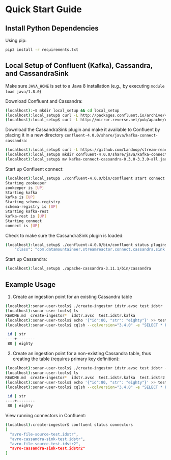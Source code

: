 # Quick Start Guide

## Install Python Dependencies

Using pip:

```bash
pip3 install -r requirements.txt
```

## Local Setup of Confluent (Kafka), Cassandra, and CassandraSink

Make sure `JAVA_HOME` is set to a Java 8 installation (e.g., by executing `module load java/1.8.0`)

Download Confluent and Cassandra:

```bash
(localhost):~$ mkdir local_setup && cd local_setup
(localhost):local_setup$ curl -L http://packages.confluent.io/archive/4.0/confluent-oss-4.0.0-2.11.tar.gz | tar xz
(localhost):local_setup$ curl -L http://mirror.reverse.net/pub/apache/cassandra/3.11.1/apache-cassandra-3.11.1-bin.tar.gz | tar xz
```

Download the CassandraSink plugin and make it available to Confluent by placing it in a new directory `confluent-4.0.0/share/java/kafka-connect-cassandra`:

```bash
(localhost):local_setup$ curl -L https://github.com/Landoop/stream-reactor/releases/download/0.3.0/kafka-connect-cassandra-0.3.0-3.3.0-all.tar.gz | tar xz
(localhost):local_setup$ mkdir confluent-4.0.0/share/java/kafka-connect-cassandra
(localhost):local_setup$ mv kafka-connect-cassandra-0.3.0-3.3.0-all.jar confluent-4.0.0/share/java/kafka-connect-cassandra
```

Start up Confluent connect:

```bash
(localhost):local_setup$ ./confluent-4.0.0/bin/confluent start connect
Starting zookeeper
zookeeper is [UP]
Starting kafka
kafka is [UP]
Starting schema-registry
schema-registry is [UP]
Starting kafka-rest
kafka-rest is [UP]
Starting connect
connect is [UP]
```

Check to make sure the CassandraSink plugin is loaded:

```bash
(localhost):local_setup$ ./confluent-4.0.0/bin/confluent status plugins | grep CassandraSinkConnector
    "class": "com.datamountaineer.streamreactor.connect.cassandra.sink.CassandraSinkConnector",
```

Start up Cassandra:

```bash
(localhost):local_setup$ ./apache-cassandra-3.11.1/bin/cassandra
```

## Example Usage

1. Create an ingestion point for an existing Cassandra table

```bash
(localhost):sonar-user-tools$ ./create-ingestor idstr.avsc test idstr
(localhost):sonar-user-tools$ ls
README.md  create-ingestor*  idstr.avsc  test.idstr.kafka
(localhost):sonar-user-tools$ echo '{"id":80, "str": "eighty"}' >> test.idstr.kafka
(localhost):sonar-user-tools$ cqlsh --cqlversion="3.4.0" -e "SELECT * FROM test.idstr"

 id | str
----+--------
 80 | eighty
```

2. Create an ingestion point for a non-existing Cassandra table, thus creating the table (requires primary key definition):

```bash
(localhost):sonar-user-tools$ ./create-ingestor idstr.avsc test idstr --primary-key id
(localhost):sonar-user-tools$ ls
README.md  create-ingestor*  idstr.avsc  test.idstr.kafka  test.idstr2.kafka
(localhost):sonar-user-tools$ echo '{"id":80, "str": "eighty"}' >> test.idstr2.kafka
(localhost):sonar-user-tools$ cqlsh --cqlversion="3.4.0" -e "SELECT * FROM test.idstr2"

 id | str
----+--------
 80 | eighty
```

View running connectors in Confluent:

```bash
(localhost):create-ingestor$ confluent status connectors
[
  "avro-file-source-test.idstr",
  "avro-cassandra-sink-test.idstr",
  "avro-file-source-test.idstr2",
  "avro-cassandra-sink-test.idstr2"
]
```

